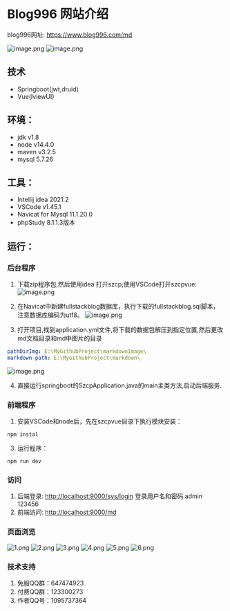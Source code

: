 # Blog996 网站介绍

blog996网址: https://www.blog996.com/md

![image.png](https://api.blog996.com/sys/image/downLoadImage/20221112000647985_763433.png)
![image.png](https://api.blog996.com/sys/image/downLoadImage/20221112000740862_962978.png)

## 技术

- Springboot(jwt,druid)
- Vue(IviewUI)

## 环境：
- jdk v1.8
- node v14.4.0
- maven v3.2.5
- mysql 5.7.26

## 工具：
- Intellij idea 2021.2
- VSCode v1.45.1
- Navicat for Mysql 11.1.20.0
- phpStudy  8.1.1.3版本

## 运行：
### 后台程序
1. 下载zip程序包,然后使用idea 打开szcp;使用VSCode打开szcpvue:
   ![image.png](https://api.blog996.com/sys/image/downLoadImage/20221112001428852_219761.png)
2. 在Navicat中新建fullstackblog数据库，执行下载的fullstackblog.sql脚本， 注意数据库编码为utf8。
![image.png](https://api.blog996.com/sys/image/downLoadImage/20221112001308027_100874.png)


3. 打开项目,找到application.yml文件,将下载的数据包解压到指定位置,然后更改md文档目录和md中图片的目录
```yaml
pathDirImg: E:\MyGithubProject\markdownImage\
markdown-path: E:\MyGithubProject\markdown\
```
![image.png](https://api.blog996.com/sys/image/downLoadImage/20221112001026224_585549.png)

4. 直接运行springboot的SzcpApplication.java的main主类方法,启动后端服务.

### 前端程序
1. 安装VSCode和node后，先在szcpvue目录下执行模块安装： 
```shell
npm instal
```
3. 运行程序： 
```shell
npm run dev 
```


### 访问
1. 后端登录: [http://localhost:9000/sys/login](http://localhost:9000/sys/login)  登录用户名和密码  admin 123456
3. 前端访问: [http://localhost:9000/md](http://localhost:9000/md)  

### 页面浏览
![1.png](https://api.blog996.com/sys/image/downLoadImage/20211219221044896_196602.png)
![2.png](https://api.blog996.com/sys/image/downLoadImage/20211219221344064_258028.png)
![3.png](https://api.blog996.com/sys/image/downLoadImage/20211219221350374_229502.png)
![4.png](https://api.blog996.com/sys/image/downLoadImage/20211219221358097_525452.png)
![5.png](https://api.blog996.com/sys/image/downLoadImage/20211219221406050_345036.png)
![6.png](https://api.blog996.com/sys/image/downLoadImage/20211219221411644_830607.png)




### 技术支持
1. 免服QQ群：647474923
2. 付费QQ群：123300273
3. 作者QQ号：1095737364

